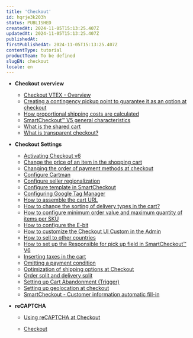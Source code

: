 ```yaml
---
title: 'Checkout'
id: hqrje3k203h
status: PUBLISHED
createdAt: 2024-11-05T15:13:25.407Z
updatedAt: 2024-11-05T15:13:25.407Z
publishedAt: 
firstPublishedAt: 2024-11-05T15:13:25.407Z
contentType: tutorial
productTeam: To be defined
slugEN: checkout
locale: en
---
```


- **Checkout overview**

  - [Checkout VTEX - Overview](en/docs/tutorial/checkout-vtex-overview)
  - [Creating a contingency pickup point to guarantee it as an option at checkout](en/docs/tutorial/creating-a-contingency-pickup-point-to-guarantee-it-as-an-option-at-checkout)
  - [How proportional shipping costs are calculated](en/docs/tutorial/how-proportional-shipping-costs-are-calculated)
  - [SmartCheckout™ V5 general characteristics](en/docs/tutorial/smartcheckout-v5-general-characteristics)
  - [What is the shared cart](en/docs/tutorial/what-is-the-shared-cart)
  - [What is transparent checkout?](en/docs/tutorial/what-is-transparent-checkout)


- **Checkout Settings**

  - [Activating Checkout v6](en/docs/tutorial/enable-checkout-v6)
  - [Change the price of an item in the shopping cart](en/docs/tutorial/change-the-price-of-an-item-in-the-shopping-cart)
  - [Changing the order of payment methods at checkout](en/docs/tutorial/how-to-change-the-order-of-payment-methods-at-checkout)
  - [Configure Cartman](en/docs/tutorial/configure-cartman)
  - [Configure seller regionalization](en/docs/tutorial/configure-seller-regionalization)
  - [Configure template in SmartCheckout](en/docs/tutorial/configure-template-in-smartcheckout-update)
  - [Configuring Google Tag Manager](en/docs/tutorial/integration-with-google-tag-manager)
  - [How to assemble the cart URL](en/docs/tutorial/how-to-assemble-the-cart-url)
  - [How to change the sorting of delivery types in the cart?](en/docs/tutorial/how-to-change-the-sorting-of-delivery-types-in-the-cart)
  - [How to configure minimum order value and maximum quantity of items per SKU](en/docs/tutorial/how-to-configure-minimum-order-value-and-maximum-quantity-of-items-per-sku)
  - [How to configure the E-bit](en/docs/tutorial/configuring-e-bit)
  - [How to customize the Checkout UI Custom in the Admin](en/docs/tutorial/how-to-customize-the-checkout-ui-custom-in-the-admin)
  - [How to sell to other countries](en/docs/tutorial/how-to-sell-to-other-countries)
  - [How to set up the Responsible for pick up field in SmartCheckout™ V6](en/docs/tutorial/how-to-set-up-the-responsible-for-pick-up-field-in-smartcheckout-v6)
  - [Inserting taxes in the cart](en/docs/tutorial/inserting-taxes-in-the-cart)
  - [Omitting a payment condition](en/docs/tutorial/how-does-one-omit-a-payment-condition)
  - [Optimization of shipping options at Checkout](en/docs/tutorial/optimization-of-shipping-options-at-checkout)
  - [Order split and delivery split](en/docs/tutorial/order-split-and-delivery-split)
  - [Setting up Cart Abandonment (Trigger)](en/docs/tutorial/setting-up-abandoned-carts)
  - [Setting up geolocation at checkout](en/docs/tutorial/geolocation-at-checkout)
  - [SmartCheckout - Customer information automatic fill-in](en/docs/tutorial/smartcheckout-customer-information-automatic-fill-in)


- **reCAPTCHA**

  - [Using reCAPTCHA at Checkout](en/docs/tutorial/using-recaptcha-at-checkout)


  - [Checkout](en/docs/tutorial/index-en-tutorial-checkout)

